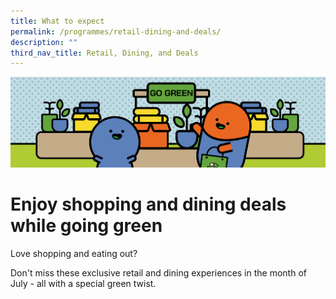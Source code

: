 ```yaml
---
title: What to expect
permalink: /programmes/retail-dining-and-deals/
description: ""
third_nav_title: Retail, Dining, and Deals
---
```

<style>
	
	.btn-link-wrapper {
		flex-wrap: wrap;
		margin-top: 16px;
		width: 70%;
	}
	
	@media screen and (max-width: 768px) {
		.btn-link-wrapper {
			width: 100%;
		}
	}
	
	.btn-link {
		text-align: center;
		display: block;
		color: white !important;
		background-color: #529c56;
		text-decoration: none !important;
		padding: 16px 0;
		border-radius: 24px;
		margin-bottom: 0 !important;
	}
	
</style>

![](/images/Programmes/banner-retail-dining-4.png)

# Enjoy shopping and dining deals while going green
Love shopping and eating out? 

Don't miss these exclusive retail and dining experiences in the month of July - all with a special green twist.

